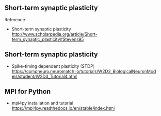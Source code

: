 ## Short-term synaptic plasticity  

Reference 
- Short-term synaptic plasticity  http://www.scholarpedia.org/article/Short-term_synaptic_plasticity#Stevens95
## Short-term synaptic plasticity  
- Spike-timing dependent plasticity (STDP) https://compneuro.neuromatch.io/tutorials/W2D3_BiologicalNeuronModels/student/W2D3_Tutorial4.html

## MPI for Python  


- mpi4py installation and tutorial https://mpi4py.readthedocs.io/en/stable/index.html


